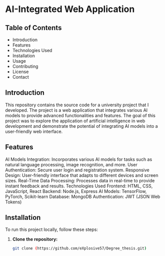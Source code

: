 # AI-Integrated Web Application

## Table of Contents

* Introduction
* Features
* Technologies Used
* Installation
* Usage
* Contributing
* License
* Contact

## Introduction
This repository contains the source code for a university project that I developed. The project is a web application that integrates various AI models to provide advanced functionalities and features. The goal of this project was to explore the application of artificial intelligence in web development and demonstrate the potential of integrating AI models into a user-friendly web interface.

## Features
AI Models Integration: Incorporates various AI models for tasks such as natural language processing, image recognition, and more.
User Authentication: Secure user login and registration system.
Responsive Design: User-friendly interface that adapts to different devices and screen sizes.
Real-Time Data Processing: Processes data in real-time to provide instant feedback and results.
Technologies Used
Frontend: HTML, CSS, JavaScript, React
Backend: Node.js, Express
AI Models: TensorFlow, PyTorch, Scikit-learn
Database: MongoDB
Authentication: JWT (JSON Web Tokens)
## Installation
To run this project locally, follow these steps:

1. **Clone the repository:**
   ```sh
   git clone (https://github.com/eXplosive57/Degree_thesis.git)
